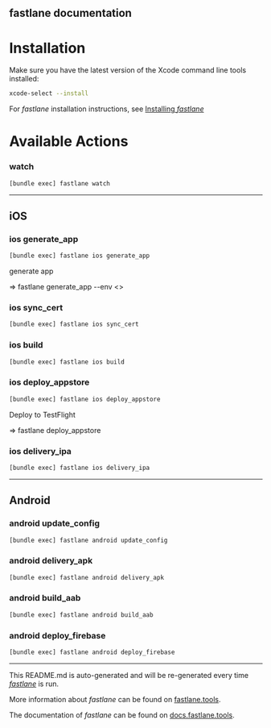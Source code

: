 fastlane documentation
----

# Installation

Make sure you have the latest version of the Xcode command line tools installed:

```sh
xcode-select --install
```

For _fastlane_ installation instructions, see [Installing _fastlane_](https://docs.fastlane.tools/#installing-fastlane)

# Available Actions

### watch

```sh
[bundle exec] fastlane watch
```



----


## iOS

### ios generate_app

```sh
[bundle exec] fastlane ios generate_app
```

generate app

=> fastlane generate_app --env <>

### ios sync_cert

```sh
[bundle exec] fastlane ios sync_cert
```



### ios build

```sh
[bundle exec] fastlane ios build
```



### ios deploy_appstore

```sh
[bundle exec] fastlane ios deploy_appstore
```

Deploy to TestFlight

=> fastlane deploy_appstore

### ios delivery_ipa

```sh
[bundle exec] fastlane ios delivery_ipa
```



----


## Android

### android update_config

```sh
[bundle exec] fastlane android update_config
```



### android delivery_apk

```sh
[bundle exec] fastlane android delivery_apk
```



### android build_aab

```sh
[bundle exec] fastlane android build_aab
```



### android deploy_firebase

```sh
[bundle exec] fastlane android deploy_firebase
```



----

This README.md is auto-generated and will be re-generated every time [_fastlane_](https://fastlane.tools) is run.

More information about _fastlane_ can be found on [fastlane.tools](https://fastlane.tools).

The documentation of _fastlane_ can be found on [docs.fastlane.tools](https://docs.fastlane.tools).
